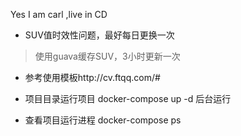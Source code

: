 Yes I am carl ,live in CD 

- SUV值时效性问题，最好每日更换一次
> 使用guava缓存SUV，3小时更新一次

- 参考使用模板http://cv.ftqq.com/#


- 项目目录运行项目 docker-compose up -d 后台运行
- 查看项目运行进程 docker-compose ps 